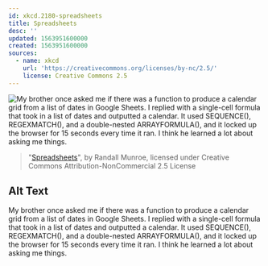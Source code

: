 ```yaml
---
id: xkcd.2180-spreadsheets
title: Spreadsheets
desc: ''
updated: 1563951600000
created: 1563951600000
sources:
  - name: xkcd
    url: 'https://creativecommons.org/licenses/by-nc/2.5/'
    license: Creative Commons 2.5
---
```

![My brother once asked me if there was a function to produce a calendar grid from a list of dates in Google Sheets. I replied with a single-cell formula that took in a list of dates and outputted a calendar. It used SEQUENCE(), REGEXMATCH(), and a double-nested ARRAYFORMULA(), and it locked up the browser for 15 seconds every time it ran. I think he learned a lot about asking me things.](https://imgs.xkcd.com/comics/spreadsheets.png)
> "[Spreadsheets](https://xkcd.com/2180/)", by Randall Munroe, licensed under Creative Commons Attribution-NonCommercial 2.5 License

## Alt Text
My brother once asked me if there was a function to produce a calendar grid from a list of dates in Google Sheets. I replied with a single-cell formula that took in a list of dates and outputted a calendar. It used SEQUENCE(), REGEXMATCH(), and a double-nested ARRAYFORMULA(), and it locked up the browser for 15 seconds every time it ran. I think he learned a lot about asking me things.
